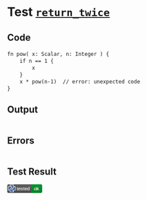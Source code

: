 # Test [`return_twice`](/doc/structure/functions.md#L49)

## Code

```µcad
fn pow( x: Scalar, n: Integer ) {
    if n == 1 {
        x 
    }
    x * pow(n-1)  // error: unexpected code
}

```

## Output

```,plain
```

## Errors

```,plain
```

## Test Result

![OK](/doc/structure/.test/return_twice.png)
